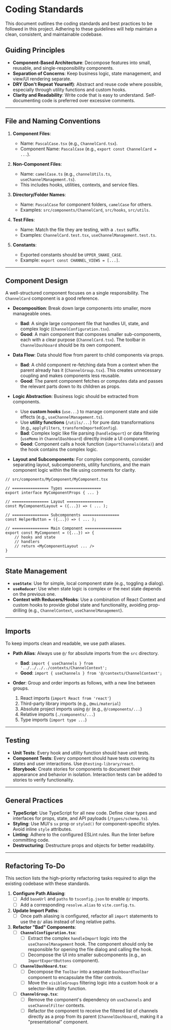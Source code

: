 # Coding Standards

This document outlines the coding standards and best practices to be followed in this project. Adhering to these guidelines will help maintain a clean, consistent, and maintainable codebase.

## Guiding Principles

- **Component-Based Architecture**: Decompose features into small, reusable, and single-responsibility components.
- **Separation of Concerns**: Keep business logic, state management, and view/UI rendering separate.
- **DRY (Don't Repeat Yourself)**: Abstract and reuse code where possible, especially through utility functions and custom hooks.
- **Clarity and Readability**: Write code that is easy to understand. Self-documenting code is preferred over excessive comments.

---

## File and Naming Conventions

1.  **Component Files**:
    -   Name: `PascalCase.tsx` (e.g., `ChannelCard.tsx`).
    -   Component Name: `PascalCase` (e.g., `export const ChannelCard = ...`).

2.  **Non-Component Files**:
    -   Name: `camelCase.ts` (e.g., `channelUtils.ts`, `useChannelManagement.ts`).
    -   This includes hooks, utilities, contexts, and service files.

3.  **Directory/Folder Names**:
    -   Name: `PascalCase` for component folders, `camelCase` for others.
    -   Examples: `src/components/ChannelCard`, `src/hooks`, `src/utils`.

4.  **Test Files**:
    -   Name: Match the file they are testing, with a `.test` suffix.
    -   Examples: `ChannelCard.test.tsx`, `useChannelManagement.test.ts`.

5.  **Constants**:
    -   Exported constants should be `UPPER_SNAKE_CASE`.
    -   Example: `export const CHANNEL_VIEWS = [...]`.

---

## Component Design

A well-structured component focuses on a single responsibility. The `ChannelCard` component is a good reference.

- **Decomposition**: Break down large components into smaller, more manageable ones.
    -   **Bad**: A single large component file that handles UI, state, and complex logic (`ChannelConfiguration.tsx`).
    -   **Good**: A main component that composes smaller sub-components, each with a clear purpose (`ChannelCard.tsx`). The toolbar in `ChannelDashboard` should be its own component.

- **Data Flow**: Data should flow from parent to child components via props.
    -   **Bad**: A child component re-fetching data from a context when the parent already has it (`ChannelGroup.tsx`). This creates unnecessary coupling and makes components less reusable.
    -   **Good**: The parent component fetches or computes data and passes the relevant parts down to its children as props.

- **Logic Abstraction**: Business logic should be extracted from components.
    -   Use **custom hooks** (`use...`) to manage component state and side effects (e.g., `useChannelManagement.ts`).
    -   Use **utility functions** (`/utils/...`) for pure data transformations (e.g., `applyFilters`, `transformImportedConfig`).
    -   **Bad**: Complex logic like file parsing (`handleImport`) or data filtering (`useMemo` in `ChannelDashboard`) directly inside a UI component.
    -   **Good**: Component calls a hook function (`importChannels(data)`) and the hook contains the complex logic.

- **Layout and Subcomponents**: For complex components, consider separating layout, subcomponents, utility functions, and the main component logic within the file using comments for clarity.

```tsx
// src/components/MyComponent/MyComponent.tsx

// ================ Types ================
export interface MyComponentProps { ... }

// ================ Layout ================
const MyComponentLayout = ({...}) => ( ... );

// ================ Subcomponents ================
const HelperButton = ({...}) => ( ... );

// ================ Main Component ================
export const MyComponent = ({...}) => {
    // hooks and state
    // handlers
    // return <MyComponentLayout ... />
}
```

---

## State Management

- **`useState`**: Use for simple, local component state (e.g., toggling a dialog).
- **`useReducer`**: Use when state logic is complex or the next state depends on the previous one.
- **Context with Reducers/Hooks**: Use a combination of React Context and custom hooks to provide global state and functionality, avoiding prop-drilling (e.g., `ChannelContext`, `useChannelManagement`).

---

## Imports

To keep imports clean and readable, we use path aliases.

- **Path Alias**: Always use `@/` for absolute imports from the `src` directory.
    -   **Bad**: `import { useChannels } from '../../../../contexts/ChannelContext';`
    -   **Good**: `import { useChannels } from '@/contexts/ChannelContext';`

- **Order**: Group and order imports as follows, with a new line between groups.
    1.  React imports (`import React from 'react'`)
    2.  Third-party library imports (e.g., `@mui/material`)
    3.  Absolute project imports using `@/` (e.g., `@/components/...`)
    4.  Relative imports (`./components/...`)
    5.  Type imports (`import type ...`)

---

## Testing

- **Unit Tests**: Every hook and utility function should have unit tests.
- **Component Tests**: Every component should have tests covering its states and user interactions. Use `@testing-library/react`.
- **Storybook**: Create stories for components to document their appearance and behavior in isolation. Interaction tests can be added to stories to verify functionality.

---

## General Practices

- **TypeScript**: Use TypeScript for all new code. Define clear types and interfaces for props, state, and API payloads (`/types/schema.ts`).
- **Styling**: Use MUI's `sx` prop or `styled()` for component-specific styles. Avoid inline `style` attributes.
- **Linting**: Adhere to the configured ESLint rules. Run the linter before committing code.
- **Destructuring**: Destructure props and objects for better readability.

---

## Refactoring To-Do

This section lists the high-priority refactoring tasks required to align the existing codebase with these standards.

1.  **Configure Path Aliasing**:
    -   [ ] Add `baseUrl` and `paths` to `tsconfig.json` to enable `@/` imports.
    -   [ ] Add a corresponding `resolve.alias` to `vite.config.ts`.

2.  **Update Import Paths**:
    -   [ ] Once path aliasing is configured, refactor all `import` statements to use the `@/` alias instead of long relative paths.

3.  **Refactor "Bad" Components**:
    -   [ ] **`ChannelConfiguration.tsx`**:
        -   [ ] Extract the complex `handleImport` logic into the `useChannelManagement` hook. The component should only be responsible for opening the file dialog and calling the hook.
        -   [ ] Decompose the UI into smaller subcomponents (e.g., an `ImportExportButtons` component).
    -   [ ] **`ChannelDashboard.tsx`**:
        -   [ ] Decompose the `Toolbar` into a separate `DashboardToolbar` component to encapsulate the filter controls.
        -   [ ] Move the `visibleGroups` filtering logic into a custom hook or a selector-like utility function.
    -   [ ] **`ChannelGroup.tsx`**:
        -   [ ] Remove the component's dependency on `useChannels` and `useChannelFilter` contexts.
        -   [ ] Refactor the component to receive the filtered list of channels directly as a prop from its parent (`ChannelDashboard`), making it a "presentational" component.
